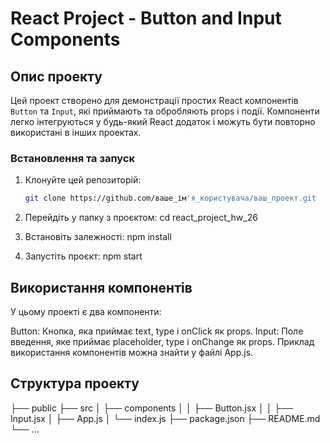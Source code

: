 # React Project - Button and Input Components

## Опис проекту

Цей проект створено для демонстрації простих React компонентів `Button` та `Input`, які приймають та обробляють props і події. Компоненти легко інтегруються у будь-який React додаток і можуть бути повторно використані в інших проектах.

### Встановлення та запуск

1. Клонуйте цей репозиторій:
   ```bash
   git clone https://github.com/ваше_ім'я_користувача/ваш_проект.git

2. Перейдіть у папку з проєктом:
   cd react_project_hw_26

3. Встановіть залежності:
   npm install

4. Запустіть проєкт:
   npm start

## Використання компонентів
У цьому проекті є два компоненти:

Button: Кнопка, яка приймає text, type і onClick як props.
Input: Поле введення, яке приймає placeholder, type і onChange як props.
Приклад використання компонентів можна знайти у файлі App.js.

## Структура проекту
├── public
├── src
│   ├── components
│   │   ├── Button.jsx
│   │   ├── Input.jsx
│   ├── App.js
│   └── index.js
├── package.json
├── README.md
└── ...
